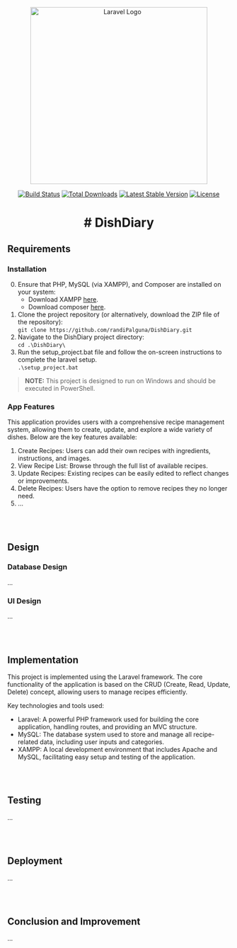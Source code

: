 <p align="center"><a href="https://laravel.com" target="_blank"><img src="https://raw.githubusercontent.com/laravel/art/master/logo-lockup/5%20SVG/2%20CMYK/1%20Full%20Color/laravel-logolockup-cmyk-red.svg" width="400" alt="Laravel Logo"></a></p>

<p align="center">
<a href="https://github.com/laravel/framework/actions"><img src="https://github.com/laravel/framework/workflows/tests/badge.svg" alt="Build Status"></a>
<a href="https://packagist.org/packages/laravel/framework"><img src="https://img.shields.io/packagist/dt/laravel/framework" alt="Total Downloads"></a>
<a href="https://packagist.org/packages/laravel/framework"><img src="https://img.shields.io/packagist/v/laravel/framework" alt="Latest Stable Version"></a>
<a href="https://packagist.org/packages/laravel/framework"><img src="https://img.shields.io/packagist/l/laravel/framework" alt="License"></a>
</p>

<h1 align="center"># DishDiary</h1>

## Requirements

### Installation
0. Ensure that PHP, MySQL (via XAMPP), and Composer are installed on your system:
   - Download XAMPP <a href="https://www.apachefriends.org/download.html" target="_blank">here</a>.
   - Download composer <a href="https://getcomposer.org/Composer-Setup.exe" target="_blank">here</a>.
1. Clone the project repository (or alternatively, download the ZIP file of the repository):<br>
   `git clone https://github.com/randiPalguna/DishDiary.git`
2. Navigate to the DishDiary project directory:<br>
   `cd .\DishDiary\`
3. Run the setup_project.bat file and follow the on-screen instructions to complete the laravel setup.<br>
   `.\setup_project.bat`
> **NOTE:** This project is designed to run on Windows and should be executed in PowerShell.

### App Features
This application provides users with a comprehensive recipe management system, allowing them to create, update, and explore a wide variety of dishes. Below are the key features available:
1. Create Recipes: Users can add their own recipes with ingredients, instructions, and images.
2. View Recipe List: Browse through the full list of available recipes.
3. Update Recipes: Existing recipes can be easily edited to reflect changes or improvements.
4. Delete Recipes: Users have the option to remove recipes they no longer need.
5. ...

<br><br>
## Design

### Database Design
...

### UI Design
...

<br><br>
## Implementation
This project is implemented using the Laravel framework. The core functionality of the application is based on the CRUD (Create, Read, Update, Delete) concept, allowing users to manage recipes efficiently.

Key technologies and tools used:
- Laravel: A powerful PHP framework used for building the core application, handling routes, and providing an MVC structure.
- MySQL: The database system used to store and manage all recipe-related data, including user inputs and categories.
- XAMPP: A local development environment that includes Apache and MySQL, facilitating easy setup and testing of the application.

<br><br>
## Testing
...

<br><br>
## Deployment
...

<br><br>
## Conclusion and Improvement
...